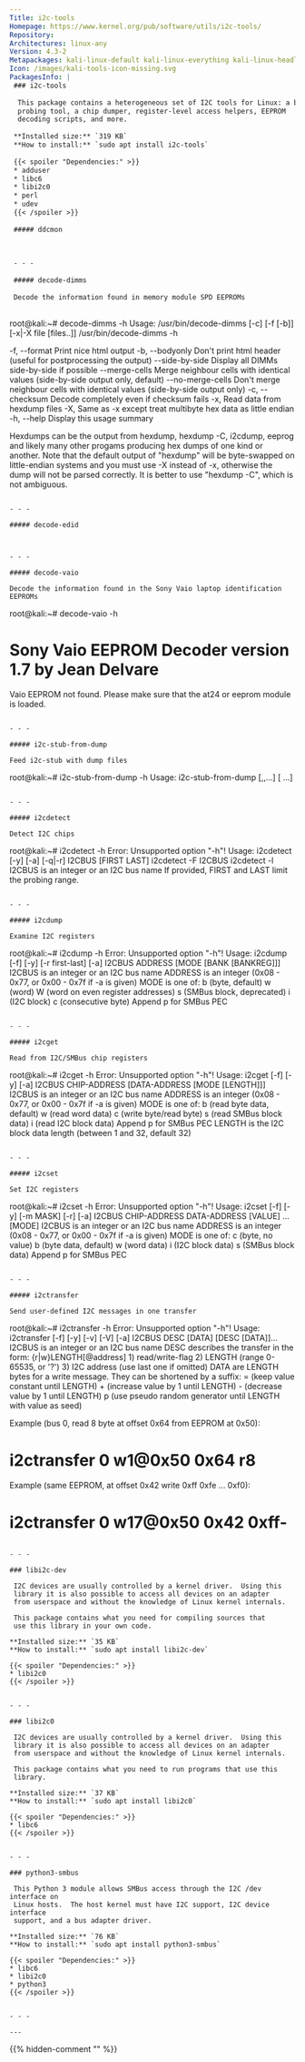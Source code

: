 ```yaml
---
Title: i2c-tools
Homepage: https://www.kernel.org/pub/software/utils/i2c-tools/
Repository: 
Architectures: linux-any
Version: 4.3-2
Metapackages: kali-linux-default kali-linux-everything kali-linux-headless kali-linux-large 
Icon: /images/kali-tools-icon-missing.svg
PackagesInfo: |
 ### i2c-tools
 
  This package contains a heterogeneous set of I2C tools for Linux: a bus
  probing tool, a chip dumper, register-level access helpers, EEPROM
  decoding scripts, and more.
 
 **Installed size:** `319 KB`  
 **How to install:** `sudo apt install i2c-tools`  
 
 {{< spoiler "Dependencies:" >}}
 * adduser
 * libc6 
 * libi2c0 
 * perl
 * udev
 {{< /spoiler >}}
 
 ##### ddcmon
 
 
 
 - - -
 
 ##### decode-dimms
 
 Decode the information found in memory module SPD EEPROMs
 
 ```
 root@kali:~# decode-dimms -h
 Usage: /usr/bin/decode-dimms [-c] [-f [-b]] [-x|-X file [files..]]
        /usr/bin/decode-dimms -h
 
   -f, --format            Print nice html output
   -b, --bodyonly          Don't print html header
                           (useful for postprocessing the output)
       --side-by-side      Display all DIMMs side-by-side if possible
       --merge-cells       Merge neighbour cells with identical values
                           (side-by-side output only, default)
       --no-merge-cells    Don't merge neighbour cells with identical values
                           (side-by-side output only)
   -c, --checksum          Decode completely even if checksum fails
   -x,                     Read data from hexdump files
   -X,                     Same as -x except treat multibyte hex
                           data as little endian
   -h, --help              Display this usage summary
 
 Hexdumps can be the output from hexdump, hexdump -C, i2cdump, eeprog and
 likely many other progams producing hex dumps of one kind or another.  Note
 that the default output of "hexdump" will be byte-swapped on little-endian
 systems and you must use -X instead of -x, otherwise the dump will not be
 parsed correctly.  It is better to use "hexdump -C", which is not ambiguous.
 ```
 
 - - -
 
 ##### decode-edid
 
 
 
 - - -
 
 ##### decode-vaio
 
 Decode the information found in the Sony Vaio laptop identification EEPROMs
 
 ```
 root@kali:~# decode-vaio -h
 # Sony Vaio EEPROM Decoder version 1.7 by Jean Delvare
 
 Vaio EEPROM not found.  Please make sure that the at24 or eeprom module is loaded.
 
 ```
 
 - - -
 
 ##### i2c-stub-from-dump
 
 Feed i2c-stub with dump files
 
 ```
 root@kali:~# i2c-stub-from-dump -h
 Usage: i2c-stub-from-dump <addr>[,<addr>,...] <dump file> [<dump file> ...]
 ```
 
 - - -
 
 ##### i2cdetect
 
 Detect I2C chips
 
 ```
 root@kali:~# i2cdetect -h
 Error: Unsupported option "-h"!
 Usage: i2cdetect [-y] [-a] [-q|-r] I2CBUS [FIRST LAST]
        i2cdetect -F I2CBUS
        i2cdetect -l
   I2CBUS is an integer or an I2C bus name
   If provided, FIRST and LAST limit the probing range.
 ```
 
 - - -
 
 ##### i2cdump
 
 Examine I2C registers
 
 ```
 root@kali:~# i2cdump -h
 Error: Unsupported option "-h"!
 Usage: i2cdump [-f] [-y] [-r first-last] [-a] I2CBUS ADDRESS [MODE [BANK [BANKREG]]]
   I2CBUS is an integer or an I2C bus name
   ADDRESS is an integer (0x08 - 0x77, or 0x00 - 0x7f if -a is given)
   MODE is one of:
     b (byte, default)
     w (word)
     W (word on even register addresses)
     s (SMBus block, deprecated)
     i (I2C block)
     c (consecutive byte)
     Append p for SMBus PEC
 ```
 
 - - -
 
 ##### i2cget
 
 Read from I2C/SMBus chip registers
 
 ```
 root@kali:~# i2cget -h
 Error: Unsupported option "-h"!
 Usage: i2cget [-f] [-y] [-a] I2CBUS CHIP-ADDRESS [DATA-ADDRESS [MODE [LENGTH]]]
   I2CBUS is an integer or an I2C bus name
   ADDRESS is an integer (0x08 - 0x77, or 0x00 - 0x7f if -a is given)
   MODE is one of:
     b (read byte data, default)
     w (read word data)
     c (write byte/read byte)
     s (read SMBus block data)
     i (read I2C block data)
     Append p for SMBus PEC
   LENGTH is the I2C block data length (between 1 and 32, default 32)
 ```
 
 - - -
 
 ##### i2cset
 
 Set I2C registers
 
 ```
 root@kali:~# i2cset -h
 Error: Unsupported option "-h"!
 Usage: i2cset [-f] [-y] [-m MASK] [-r] [-a] I2CBUS CHIP-ADDRESS DATA-ADDRESS [VALUE] ... [MODE]
   I2CBUS is an integer or an I2C bus name
   ADDRESS is an integer (0x08 - 0x77, or 0x00 - 0x7f if -a is given)
   MODE is one of:
     c (byte, no value)
     b (byte data, default)
     w (word data)
     i (I2C block data)
     s (SMBus block data)
     Append p for SMBus PEC
 ```
 
 - - -
 
 ##### i2ctransfer
 
 Send user-defined I2C messages in one transfer
 
 ```
 root@kali:~# i2ctransfer -h
 Error: Unsupported option "-h"!
 Usage: i2ctransfer [-f] [-y] [-v] [-V] [-a] I2CBUS DESC [DATA] [DESC [DATA]]...
   I2CBUS is an integer or an I2C bus name
   DESC describes the transfer in the form: {r|w}LENGTH[@address]
     1) read/write-flag 2) LENGTH (range 0-65535, or '?')
     3) I2C address (use last one if omitted)
   DATA are LENGTH bytes for a write message. They can be shortened by a suffix:
     = (keep value constant until LENGTH)
     + (increase value by 1 until LENGTH)
     - (decrease value by 1 until LENGTH)
     p (use pseudo random generator until LENGTH with value as seed)
 
 Example (bus 0, read 8 byte at offset 0x64 from EEPROM at 0x50):
   # i2ctransfer 0 w1@0x50 0x64 r8
 Example (same EEPROM, at offset 0x42 write 0xff 0xfe ... 0xf0):
   # i2ctransfer 0 w17@0x50 0x42 0xff-
 ```
 
 - - -
 
 ### libi2c-dev
 
  I2C devices are usually controlled by a kernel driver.  Using this
  library it is also possible to access all devices on an adapter
  from userspace and without the knowledge of Linux kernel internals.
   
  This package contains what you need for compiling sources that
  use this library in your own code.
 
 **Installed size:** `35 KB`  
 **How to install:** `sudo apt install libi2c-dev`  
 
 {{< spoiler "Dependencies:" >}}
 * libi2c0 
 {{< /spoiler >}}
 
 
 - - -
 
 ### libi2c0
 
  I2C devices are usually controlled by a kernel driver.  Using this
  library it is also possible to access all devices on an adapter
  from userspace and without the knowledge of Linux kernel internals.
   
  This package contains what you need to run programs that use this
  library.
 
 **Installed size:** `37 KB`  
 **How to install:** `sudo apt install libi2c0`  
 
 {{< spoiler "Dependencies:" >}}
 * libc6 
 {{< /spoiler >}}
 
 
 - - -
 
 ### python3-smbus
 
  This Python 3 module allows SMBus access through the I2C /dev interface on
  Linux hosts.  The host kernel must have I2C support, I2C device interface
  support, and a bus adapter driver.
 
 **Installed size:** `76 KB`  
 **How to install:** `sudo apt install python3-smbus`  
 
 {{< spoiler "Dependencies:" >}}
 * libc6 
 * libi2c0 
 * python3 
 {{< /spoiler >}}
 
 
 - - -
 
---
```

{{% hidden-comment "<!--Do not edit anything above this line-->" %}}
